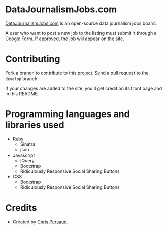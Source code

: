# DataJournalismJobs.com
[DataJournalismJobs.com](http://datajournalismjobs.com) is an open-source data journalism jobs board.

A user who want to post a new job to the listing must submit it through a Google Form. If approved, the job will appear on the site. 

# Contributing
Fork a branch to contribute to this project.  Send a pull request to the `develop` branch.

If your changes are added to the site, you'll get credit on its front page and in this README.

# Programming languages and libraries used
- Ruby 
  - Sinatra
  - json
- Javascript
  - jQuery
  - Bootstrap
  - Ridiculously Responsive Social Sharing Buttons
- CSS
  - Bootstrap
  - Ridiculously Responsive Social Sharing Buttons
  
# Credits
- Created by [Chris Persaud](http://ChrisPersaud.com).